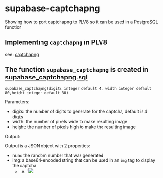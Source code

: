 # supabase-captchapng
Showing how to port captchapng to PLV8 so it can be used in a PostgreSQL function

## Implementing `captchapng` in PLV8
see:  [captchapng](https://github.com/GeorgeChan/captchapng)

## The function `supabase_captchapng` is created in [supabase_captchapng.sql](./supabase_captchapng.sql)

`supabase_captchapng(digits integer default 4, width integer default 80,height integer default 30)`

Parameters:

- digits: the number of digits to generate for the captcha, default is 4 digits
- width: the number of pixels wide to make resulting image
- height: the number of pixels high to make the resulting image

Output:

Output is a JSON object with 2 properties:
- num: the random number that was generated
- img: a base64-encoded string that can be used in an `img` tag to display the captcha
  - i.e. `<img src="data:image/png;base64, xxxxxxxxxxxxxxxxxxxxxxxxx=="/>
  

